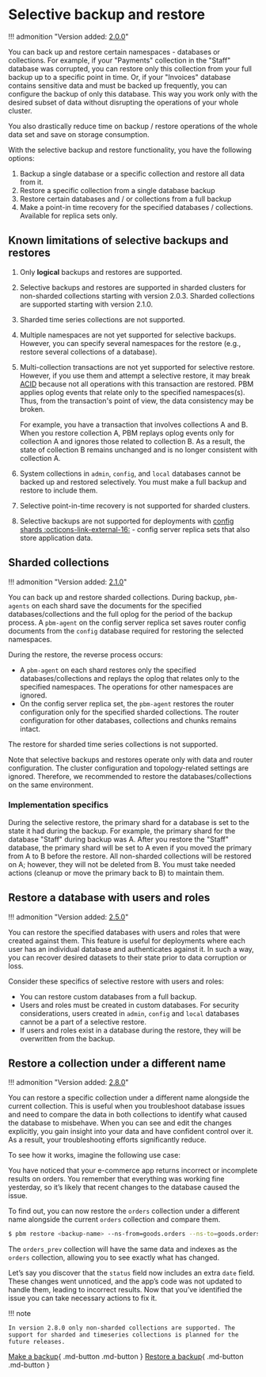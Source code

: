 # Selective backup and restore

!!! admonition "Version added: [2.0.0](../release-notes/2.0.0.md)"

You can back up and restore certain namespaces - databases or collections. For example, if your "Payments" collection in the "Staff" database was corrupted, you can restore only this collection from your full backup up to a specific point in time. Or, if your "Invoices" database contains sensitive data and must be backed up frequently, you can configure the backup of only this database. This way you work only with the desired subset of data without disrupting the operations of your whole cluster. 

You also drastically reduce time on backup / restore operations of the whole data set and save on storage consumption.

With the selective backup and restore functionality, you have the following options:

1.	Backup a single database or a specific collection and restore all data from it. 
2.	Restore a specific collection from a single database backup
3.	Restore certain databases and / or collections from a full backup
4.	Make a point-in time recovery for the specified databases / collections. Available for replica sets only.

## Known limitations of selective backups and restores

1. Only **logical** backups and restores are supported.
2. Selective backups and restores are supported in sharded clusters for non-sharded collections starting with version 2.0.3. Sharded collections are supported starting with version 2.1.0. 
3. Sharded time series collections are not supported.
4. Multiple namespaces are not yet supported for selective backups. However, you can specify several namespaces for the restore (e.g., restore several collections of a database).
5. Multi-collection transactions are not yet supported for selective restore. However, if you use them and attempt a selective restore, it may break [ACID](../reference/glossary.md#acid) because not all operations with this transaction are restored. PBM applies oplog events that relate only to the specified namespaces(s). Thus, from the transaction's point of view, the data consistency may be broken.

    For example, you have a transaction that involves collections A and B. When you restore collection A, PBM replays oplog events only for collection A and ignores those related to collection B. As a result, the state of collection B remains unchanged and is no longer consistent with collection A. 
    
6. System collections in ``admin``, ``config``, and ``local`` databases cannot be backed up and restored selectively. You must make a full backup and restore to include them.
7. Selective point-in-time recovery is not supported for sharded clusters.
8. Selective backups are not supported for deployments with [config shards :octicons-link-external-16:](https://www.mongodb.com/docs/v8.0/core/sharded-cluster-config-servers/#std-label-sharded-cluster-config-server-config-shards) - config server replica sets that also store application data.


## Sharded collections

!!! admonition "Version added: [2.1.0](../release-notes/2.1.0.md)"

You can back up and restore sharded collections. During backup, `pbm-agents` on each shard save the documents for the specified databases/collections and the full oplog for the period of the backup process. A `pbm-agent` on the config server replica set saves router config documents from the `config` database required for restoring the selected namespaces.

During the restore, the reverse process occurs:

* A `pbm-agent` on each shard restores only the specified databases/collections and replays the oplog that relates only to the specified namespaces. The operations for other namespaces are ignored.
* On the config server replica set, the `pbm-agent` restores the router configuration only for the specified sharded collections. The router configuration for other databases, collections and chunks remains intact.

The restore for sharded time series collections is not supported.

Note that selective backups and restores operate only with data and router configuration. The cluster configuration and topology-related settings are ignored. Therefore, we recommended to restore the databases/collections on the same environment.

### Implementation specifics

During the selective restore, the primary shard for a database is set to the state it had during the backup. For example, the primary shard for the database "Staff" during backup was A. After you restore the  "Staff" database, the primary shard will be set to A even if you moved the primary from A to B before the restore. All non-sharded collections will be restored on A; however, they will not be deleted from B. You must take needed actions (cleanup or move the primary back to B) to maintain them. 

## Restore a database with users and roles

!!! admonition "Version added: [2.5.0](../release-notes/2.5.0.md)"

You can restore the specified databases with users and roles that were created against them. This feature is useful for deployments where each user has an individual database and authenticates against it. In such a way, you can recover desired datasets to their state prior to data corruption or loss.

Consider these specifics of selective restore with users and roles:

* You can restore custom databases from a full backup. 
* Users and roles must be created in custom databases. For security considerations, users created in `admin`, `config` and `local` databases cannot be a part of a selective restore.
* If users and roles exist in a database during the restore, they will be overwritten from the backup.

## Restore a collection under a different name

!!! admonition "Version added: [2.8.0](../release-notes/2.8.0.md)"

You can restore a specific collection under a different name alongside the current collection. This is useful when you troubleshoot database issues and need to compare the data in both collections to identify what caused the database to misbehave. When you can see and edit the changes explicitly, you gain insight into your data and have confident control over it. As a result,  your troubleshooting efforts significantly reduce.

To see how it works, imagine the following use case:

You have noticed that your e-commerce app returns incorrect or incomplete results on orders. You remember that everything was working fine yesterday, so it’s likely that recent changes to the database caused the issue. 

To find out, you can now restore the `orders` collection under a different name alongside the current `orders` collection and compare them. 

```{.bash data-prompt="$"}
$ pbm restore <backup-name> --ns-from=goods.orders --ns-to=goods.orders_prev
```

The `orders_prev` collection will have the same data and indexes as the `orders` collection, allowing you to see exactly what has changed.

Let’s say you discover that the `status` field now includes an extra `date` field. These changes went unnoticed, and the app’s code was not updated to handle them, leading to incorrect results. Now that you’ve identified the issue you can take necessary actions to fix it.

!!! note

    In version 2.8.0 only non-sharded collections are supported. The support for sharded and timeseries collections is planned for the future releases.


[Make a backup](../usage/start-backup.md){ .md-button .md-button }
[Restore a backup](../usage/restore.md){ .md-button .md-button }
